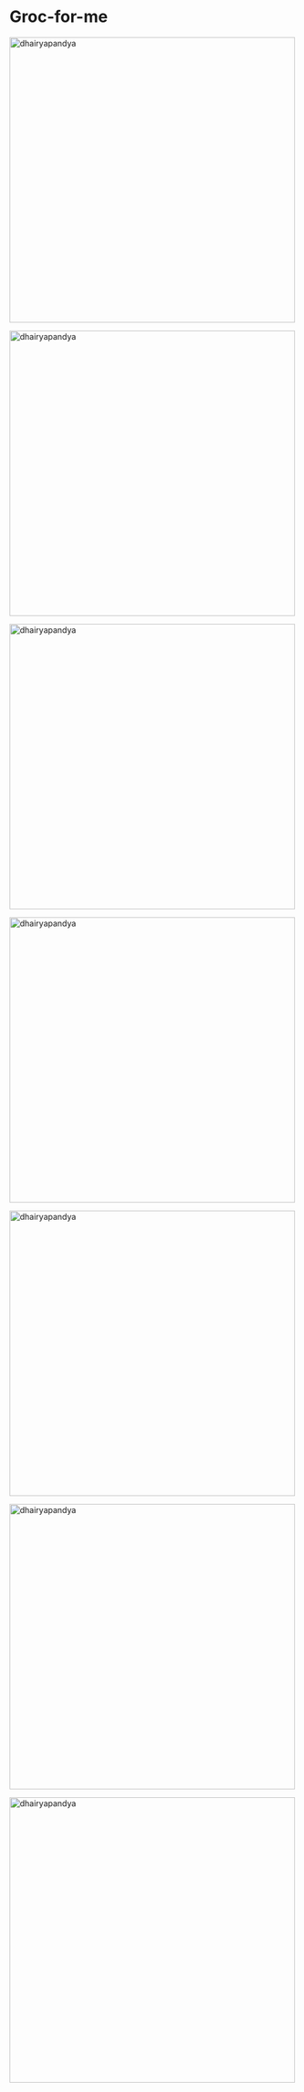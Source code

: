 # Groc-for-me

<a href="https://linkedin.com/in/dhairyapandya" target="blank"><img align="center" src="https://user-images.githubusercontent.com/75428863/169760892-1abcc578-f5a7-49c8-ac89-ffbd8849c0db.jpg" alt="dhairyapandya"  width="500" /></a>

<a href="https://linkedin.com/in/dhairyapandya" target="blank"><img align="center" src="https://user-images.githubusercontent.com/75428863/169760892-1abcc578-f5a7-49c8-ac89-ffbd8849c0db.jpg" alt="dhairyapandya"  width="500" /></a>

<a href="https://linkedin.com/in/dhairyapandya" target="blank"><img align="center" src="https://user-images.githubusercontent.com/75428863/169760703-cba1a1be-c2b2-4cbd-bbbb-a85dbc4aea57.jpg
" alt="dhairyapandya"  width="500" /></a>

<a href="https://linkedin.com/in/dhairyapandya" target="blank"><img align="center" src="https://user-images.githubusercontent.com/75428863/169760709-fb62323e-b0f6-469a-8a8e-b24cf4575bd8.jpg
" alt="dhairyapandya"  width="500" /></a>

<a href="https://linkedin.com/in/dhairyapandya" target="blank"><img align="center" src="https://user-images.githubusercontent.com/75428863/169760732-115a81b5-1eb0-4fdf-a780-b8da6fb1d6dd.jpg
" alt="dhairyapandya"  width="500" /></a>

<a href="https://linkedin.com/in/dhairyapandya" target="blank"><img align="center" src="https://user-images.githubusercontent.com/75428863/169760736-7ba900d4-43d9-452c-ae23-a749e8f8aed2.jpg
" alt="dhairyapandya"  width="500" /></a>

<a href="https://linkedin.com/in/dhairyapandya" target="blank"><img align="center" src="https://user-images.githubusercontent.com/75428863/169760857-e8f867d4-9949-4f76-bb81-59a769ba934b.jpg
" alt="dhairyapandya"  width="500" /></a>



